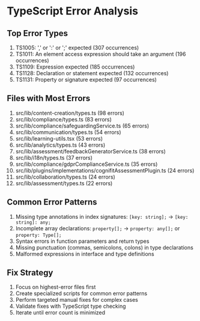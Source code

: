 # TypeScript Error Analysis

## Top Error Types
1. TS1005: ',' or ':' or ';' expected (307 occurrences)
2. TS1011: An element access expression should take an argument (196 occurrences)
3. TS1109: Expression expected (185 occurrences)
4. TS1128: Declaration or statement expected (132 occurrences)
5. TS1131: Property or signature expected (97 occurrences)

## Files with Most Errors
1. src/lib/content-creation/types.ts (98 errors)
2. src/lib/compliance/types.ts (83 errors)
3. src/lib/compliance/safeguardingService.ts (65 errors)
4. src/lib/communication/types.ts (54 errors)
5. src/lib/learning-utils.tsx (53 errors)
6. src/lib/analytics/types.ts (43 errors)
7. src/lib/assessment/feedbackGeneratorService.ts (38 errors)
8. src/lib/i18n/types.ts (37 errors)
9. src/lib/compliance/gdprComplianceService.ts (35 errors)
10. src/lib/plugins/implementations/cognifitAssessmentPlugin.ts (24 errors)
11. src/lib/collaboration/types.ts (24 errors)
12. src/lib/assessment/types.ts (22 errors)

## Common Error Patterns
1. Missing type annotations in index signatures: `[key: string];` → `[key: string]: any;`
2. Incomplete array declarations: `property[];` → `property: any[];` or `property: Type[];`
3. Syntax errors in function parameters and return types
4. Missing punctuation (commas, semicolons, colons) in type declarations
5. Malformed expressions in interface and type definitions

## Fix Strategy
1. Focus on highest-error files first
2. Create specialized scripts for common error patterns
3. Perform targeted manual fixes for complex cases
4. Validate fixes with TypeScript type checking
5. Iterate until error count is minimized

